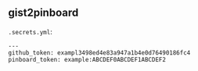 gist2pinboard
-------------

`.secrets.yml`:

    ---
    github_token: exampl3498ed4e83a947a1b4e0d76490186fc4
    pinboard_token: example:ABCDEF0ABCDEF1ABCDEF2